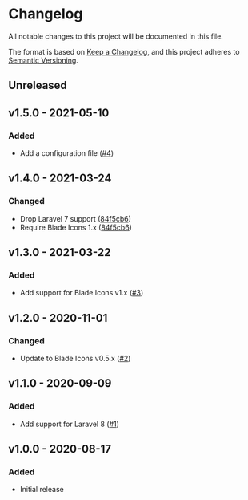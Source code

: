 # Changelog

All notable changes to this project will be documented in this file.

The format is based on [Keep a Changelog](https://keepachangelog.com), and this project adheres to [Semantic Versioning](https://semver.org).

## Unreleased

## v1.5.0 - 2021-05-10

### Added
- Add a configuration file ([#4](https://github.com/owenvoke/blade-entypo/pull/4))

## v1.4.0 - 2021-03-24

### Changed
- Drop Laravel 7 support ([84f5cb6](https://github.com/owenvoke/blade-entypo/commit/84f5cb667c3f363d704baa3fb2a89fd314f456b2))
- Require Blade Icons 1.x ([84f5cb6](https://github.com/owenvoke/blade-entypo/commit/84f5cb667c3f363d704baa3fb2a89fd314f456b2))

## v1.3.0 - 2021-03-22

### Added
- Add support for Blade Icons v1.x ([#3](https://github.com/owenvoke/blade-entypo/pull/3))

## v1.2.0 - 2020-11-01

### Changed
- Update to Blade Icons v0.5.x ([#2](https://github.com/owenvoke/blade-entypo/pull/2))

## v1.1.0 - 2020-09-09

### Added
- Add support for Laravel 8 ([#1](https://github.com/owenvoke/blade-entypo/pull/1))

## v1.0.0 - 2020-08-17

### Added
- Initial release
